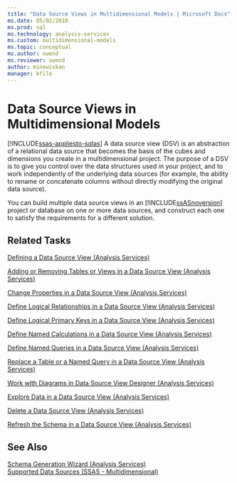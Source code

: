 ```yaml
---
title: "Data Source Views in Multidimensional Models | Microsoft Docs"
ms.date: 05/02/2018
ms.prod: sql
ms.technology: analysis-services
ms.custom: multidimensional-models
ms.topic: conceptual
ms.author: owend
ms.reviewer: owend
author: minewiskan
manager: kfile
---
```

# Data Source Views in Multidimensional Models
[!INCLUDE[ssas-appliesto-sqlas](../../includes/ssas-appliesto-sqlas.md)]
  A data source view (DSV) is an abstraction of a relational data source that becomes the basis of the cubes and dimensions you create in a multidimensional project. The purpose of a DSV is to give you control over the data structures used in your project, and to work independently of the underlying data sources (for example, the ability to rename or concatenate columns without directly modifying the original data source).  
  
 You can build multiple data source views in an [!INCLUDE[ssASnoversion](../../includes/ssasnoversion-md.md)] project or database on one or more data sources, and construct each one to satisfy the requirements for a different solution.  
  
## Related Tasks  
 [Defining a Data Source View &#40;Analysis Services&#41;](../../analysis-services/multidimensional-models/defining-a-data-source-view-analysis-services.md)  
  
 [Adding or Removing Tables or Views in a Data Source View &#40;Analysis Services&#41;](../../analysis-services/multidimensional-models/adding-or-removing-tables-or-views-in-a-data-source-view-analysis-services.md)  
  
 [Change Properties in a Data Source View &#40;Analysis Services&#41;](../../analysis-services/multidimensional-models/change-properties-in-a-data-source-view-analysis-services.md)  
  
 [Define Logical Relationships in a Data Source View &#40;Analysis Services&#41;](../../analysis-services/multidimensional-models/define-logical-relationships-in-a-data-source-view-analysis-services.md)  
  
 [Define Logical Primary Keys in a Data Source View &#40;Analysis Services&#41;](../../analysis-services/multidimensional-models/define-logical-primary-keys-in-a-data-source-view-analysis-services.md)  
  
 [Define Named Calculations in a Data Source View &#40;Analysis Services&#41;](../../analysis-services/multidimensional-models/define-named-calculations-in-a-data-source-view-analysis-services.md)  
  
 [Define Named Queries in a Data Source View &#40;Analysis Services&#41;](../../analysis-services/multidimensional-models/define-named-queries-in-a-data-source-view-analysis-services.md)  
  
 [Replace a Table or a Named Query in a Data Source View &#40;Analysis Services&#41;](../../analysis-services/multidimensional-models/replace-a-table-or-a-named-query-in-a-data-source-view-analysis-services.md)  
  
 [Work with Diagrams in Data Source View Designer &#40;Analysis Services&#41;](../../analysis-services/multidimensional-models/work-with-diagrams-in-data-source-view-designer-analysis-services.md)  
  
 [Explore Data in a Data Source View &#40;Analysis Services&#41;](../../analysis-services/multidimensional-models/explore-data-in-a-data-source-view-analysis-services.md)  
  
 [Delete a Data Source View &#40;Analysis Services&#41;](../../analysis-services/multidimensional-models/delete-a-data-source-view-analysis-services.md)  
  
 [Refresh the Schema in a Data Source View &#40;Analysis Services&#41;](../../analysis-services/multidimensional-models/refresh-the-schema-in-a-data-source-view-analysis-services.md)  
  
## See Also  
 [Schema Generation Wizard &#40;Analysis Services&#41;](../../analysis-services/multidimensional-models/schema-generation-wizard-analysis-services.md)   
 [Supported Data Sources &#40;SSAS - Multidimensional&#41;](../../analysis-services/multidimensional-models/supported-data-sources-ssas-multidimensional.md)  
  
  
